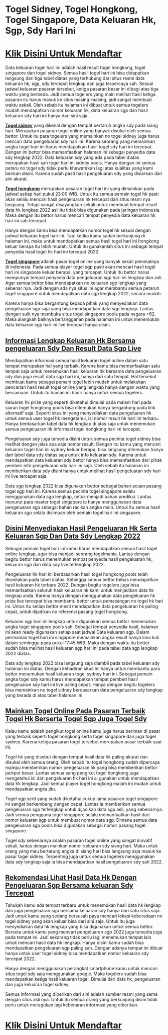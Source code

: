 # Togel Sidney, Togel Hongkong, Togel Singapore, Data Keluaran Hk, Sgp, Sdy Hari Ini

# [Klik Disini Untuk Mendaftar](https://rebrand.ly/slotgacormantul)

Data keluaran togel hari ini adalah hasil result togel hongkong, togel singapore dan togel sidney. Semua hasil togel hari ini bisa didapatkan langsung dari tiga tabel diatas yang terhubung dari situs resmi data keluaran hk, sgp, sdy tercepat lengkap dan juga terpercaya sah. Sesuai jadwal keluaran pasaran tersebut, ketiga pasaran besar ini dibagi atas tiga waktu yang berbeda. Jadi semua togelers yang main melihat hasil ketiga pasaran itu harus masuk ke situs masing-masing, jadi sangat membuat waktu sekali. Oleh sebab itu halaman ini dibuat untuk semua togelers mudah mendapatkan nomor keluaran hk, data keluaran sgp dan hasil keluaran sdy hari ini hanya dari sini saja.

__[Togel sidney](https://rebrand.ly/slotgacormantul)__ yang dikenal dengan tempat bertaruh angka sdy pada siang hari. Merupakan pasaran togel online yang banyak disukai oleh semua bettor. Untuk itu para togelers yang memainkan no togel sidney juga harus mencari data pengeluaran sdy hari ini. Karena seorang yang memainkan angka togel hari ini harus mendapatkan hasil togel sdy hari ini tercepat. Dengan ini bettor bisa memanfaatkan halaman ini sebagai penyedia data sdy lengkap 2022. Data keluaran sdy yang ada pada tabel diatas merupakan hasil sah togel hari ini sidney pools. Hanya dengan ini semua petaru no togel sdy tidak perlu khawatirkan lagi atas kualitas yang kami berikan disini. Karena sudah pasti hasil pengeluaran sdy yang disiarkan dari sini akurat.

__[Togel hongkong](https://rebrand.ly/slotgacormantul)__ merupakan pasaran togel hari ini yang dimainkan pada jadwal setiap hari pukul 23:00 WIB. Untuk itu semua pemain togel hk pasti akan selalu mencari hasil pengeluaran hk tercepat dari situs resmi nya langsung. Tetapi sangat disayangkan sekali untuk membuat tempat result data hk lengkap 2022 asli itu tidak bisa digunakan pada jaringan indonesia. Maka dengan itu bettor harus mencari tempat penyedia data keluaran hk hari ini sah tercepat.

Hanya dengan kamu bisa mendapatkan nomor togel hk sesuai dengan jadwal keluaran togel hari ini. Tapi ketika kamu sudah berkunjung di halaman ini, maka untuk mendapatkan semua hasil togel hari ini hongkong keluar berapa itu lebih mudah. Untuk itu gunakanlah situs ini sebagai tempat penyedia hasil togel hk hari ini tercepat 2022.

__[Togel singapore](https://rebrand.ly/slotgacormantul)__ adalah pasar togel online yang banyak sekali peminatnya di indonesia. Pada semua player togel sgp pasti akan mencari hasil togel hari ini singapore keluar berapa, yang tercepat. Untuk itu bettor harus mempunyai tempat penyedia data pengeluaran sgp hari ini lengkap dan asli. Agar semua bettor bisa mendapatkan no keluaran sgp lengkap yang sebenar nya. Jadi dengan ada nya situs ini agar membantu semua petaruh togel singapore untuk mendapatkan data sgp lengkap 2022, secara mudah.

Karena hanya bisa bergantung kepada pihak yang menyediakan data pengeluaran sgp saja yang bisa mendapatkan data sgp lengkap. Lantas dengan sulit nya membuka situs togel singapore pools pada negara +62. Maka alangkah baiknya berlangganan pada halaman ini untuk menemukan data keluaran sgp hari ini live tercepat hanya disini.

## [Informasi Lengkap Keluaran Hk Bersama pengeluaran Sdy Dan Result Data Sgp Live](https://rebrand.ly/slotgacormantul)

Mendapatkan informasi semua hasil keluaran togel online dalam satu tempat merupakan hal yang terbaik. Karena kamu bisa memanfaatkan satu tempat saja untuk menemukan hasil keluaran hk bersama data pengeluaran sdy dan juga result data sgp hari ini, hanya dari satu tempat. Hal tersebut membuat kamu sebagai pemain togel lebih mudah untuk melakukan pencarian hasil result togel online yang lengkap hanya dengan waktu yang bersamaan. Untuk itu haman ini hadir hanya untuk semua togelers.

Keluaran hk prize yang seperti diketahui dimulai pada malam hari pada siaran togel hongkong pools bisa ditemukan hanya bergantung pada link alternatif saja. Seperti situs ini yang menyediakan data pengeluaran hk untuk semua user togel hk mengetahui, isi nomor result hk hari ini terbaru. Hanya berdasarkan tabel data hk lengkap di atas saja untuk menemukan semua pengeluaran hk informasi togel hongkong hari ini tercepat.

Pengeluaran sdy juga tersedia disini untuk semua pecinta togel sidney bisa melihat dengan jelas apa saja nomor result. Dengan itu kamu yang mencari keluaran togel hari ini sydney keluar berapa, bisa langsung ditemukan hanya dari tabel data sdy diatas saja untuk info keluaran sdy. Karena untuk mendapatkan data keluaran sdy bettor hanya bisa memanfaatkan dari pihak pemberi info pengeluaran sdy hari ini saja. Oleh sebab itu halaman ini memberikan data sdy disini hanya untuk melihat hasil pengeluaran sdy hari ini live tercepat saja.

Data sgp lengkap 2022 bisa digunakan bettor sebagai bahan acuan pasang togel sgp hari ini. Karena semua pecinta togel singapore selalu menggunakan data sgp lengkap, untuk menjadi bahan prediksi. Lantas menurut para master togel singapore ia hanya menggunakan data pengeluaran sgp sebagai bahan racikan angka main. Untuk itu semua hasil keluaran sgp selalu disimpan oleh pemain togel hari ini singapore.

## [Disini Menyediakan Hasil Pengeluaran Hk Serta Keluaran Sgp Dan Data Sdy Lengkap 2022](https://rebrand.ly/slotgacormantul)

Sebagai pemain togel hari ini kamu harus mendapatkan semua hasil togel online lengkap, agar bisa menjadi seorang togelmania. Lantas dengan begitu bettor harus menemukan tempat penyedia hasil pengeluaran hk, keluaran sgp dan data sdy live terlengkap 2022.

Pengeluaran hk hari ini berdasarkan hasil togel hongkong pools telah disediakan pada tabel diatas. Sehingga semua bettor bebas mendapatkan hasil keluaran hk terbaru 2022. Dengan begitu togelers juga bisa memanfaatkan seluruh hasil keluaran hk kami untuk menjadikan data hk lengkap anda. Karena hanya dengan menggunakan data pengeluaran hk prize live tercepat bisa membantu bettor untuk pemasangan no togel hk hari ini. Untuk itu setiap bettor mesti mendapatkan data pengeluaran hk paling cepat, untuk dijadikan no referensi pasang togel hongkong.

Keluaran sgp hari ini lengkap untuk digunakan semua bettor menemukan angka togel singapore pools sah. Sebagai tempat penyedia hasil, halaman ini akan ready digunakan setiap saat jadwal Data keluaran sgp. Dalam permainan togel hari ini singapore memainkan angka result hanya lima kali dalam seminggu pada pukul 17:45 WIB. Maka dengan waktu itu bettor sudah bisa melihat hasil keluaran sgp hari ini pada tabel data sgp lengkap 2022 diatas.

Data sdy lengkap 2022 bisa langsung saja diambil pada tabel keluaran sdy halaman ini diatas. Dengan kehadiran situs ini hanya untuk membantu para bettor menemukan hasil keluaran togel sydney hari ini. Sebagai pemain angka togel sdy kamu harus mendapatkan tempat pemberi hasil pengeluaran sdy hari ini live paling cepat. Hanya dengan begitu togelers bisa memainkan no togel sidney berdasarkan data pengeluaran sdy lengkap yang berada di atas tabel halaman ini.

## [Mainkan Togel Online Pada Pasaran Terbaik Togel Hk Berserta Togel Sgp Juga Togel Sdy](https://rebrand.ly/slotgacormantul)

Kalau kamu adalah pengikut togel online kamu juga harus beriman di pasar yang terbaik seperti togel hongkong serta togel singapore dan juga togel sydney. Karena ketiga pasaran togel tersebut merupakan pasar terbaik saat ini.

Togel hk yang disebut dengan tempat hasil data hk paling akurat dan disukai oleh semua orang. Oleh sebab itu togel hongkong sudah dipercaya mampu memberikan nomor pengeluaran hk yang bisa memberikan bettor jackpot besar. Lantas semua sang pengikut togel hongkong juga mengetahui isi dari pengeluaran hk hari ini ai gunakan untuk mendapatkan data hk lengkap. Jadi semua player togel hongkong malam ini mudah untuk mendapatkan angka jitu.

Togel sgp serti yang sudah diketahui cukup lama pasaran togel singapore ini sangat berkembang dengan cepat. Lantas ia memberikan semua pengeluaran sgp terlengkap untuk dijadikan data sgp asli, yang sebenarnya. Jadi semua pengguna togel singapore selalu memanfaatkan hasil dari nomor keluaran sgp untuk membuat nomor data sgp. Dimana semua data pengeluaran sgp pools bisa digunakan sebagai nomor pasang togel singapore.

Togel sdy sebenarnya adalah pasaran togel online yang sangat inovatif sekali, lantas dengan mainkan nomor keluaran sdy siang hari. Maka untuk orang yang mau bertarung angka di siang hari bisa langsung saja masuk ke pasar togel sidney. Terpenting juga untuk semua togelers menggunakan data sdy lengkap saja ia bisa mendapatkan hasil pengeluaran sdy sah 2022.

## [Rekomendasi Lihat Hasil Data Hk Dengan Pengeluaran Sgp Bersama keluaran Sdy Tercepat](https://rebrand.ly/slotgacormantul)

Tahukah kamu ada tempat terbaru untuk menemukan hasil data hk lengkap dan juga pengeluaran sgp bersama keluaran sdy hanya dari satu situs saja. Jadi untuk kamu yang sedang bersusah paya mencari lokasi keberadaan no togel sidney yang akan keluar bisa dari sini saja. Untuk itu juga menyediakan data hk lengkap yang bisa digunakan untuk semua bettor. Berseta untuk kamu yang mencari pengeluaran sgp 2022 juga tersedia juga pada tempat ini. Jadi sekarang tidak perlu lagi menemukan tempat lain untuk mencari hasil data hk lengkap. Hanya disini kamu sudah bisa mendapatkan pengeluaran sgp paling sah. Dengan adanya tempat ini dibuat hanya untuk user togel sidney bisa mendapatkan nomor keluaran sdy tercepat 2022.

Hanya dengan menggunakan perangkat smartphone kamu untuk mencari situs togel sdy saja menggunakan google. Maka togelers sudah bisa mendapatkan ketiga hasil keluaran togel. Dimulai dari data hk, pengeluaran dan juga keluaran togel sidney.

Semua informasi yang diberikan dari sini adalah sumber resmi yang sama dengan situs asli nya. Untuk itu semua orang yang berkunjung disini tidak perlu untuk meragukan lagi kebenaran informasi yang diberikan.
# [Klik Disini Untuk Mendaftar](https://rebrand.ly/slotgacormantul)
